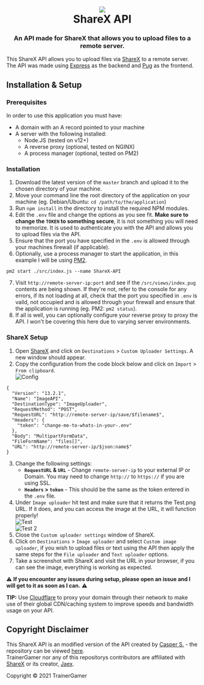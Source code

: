 <h1 align="center">
  <img src="https://getsharex.com/img/ShareX_Logo_256.png"></img>
  <br>
  ShareX API
</h1>
<h3 align="center">
  An API made for ShareX that allows you to upload files to a remote server.
</h3>

This ShareX API allows you to upload files via [ShareX](https://getsharex.com) to a remote server. The API was made using [Express](https://expressjs.com/) as the backend and [Pug](https://pugjs.org/) as the frontend.

## Installation & Setup
### Prerequisites
In order to use this application you must have:
- A domain with an A record pointed to your machine
- A server with the following installed:
  - Node.JS (tested on v12+)
  - A reverse proxy (optional, tested on NGINX)
  - A process manager (optional, tested on PM2)

### Installation
1. Download the latest version of the `master` branch and upload it to the chosen directory of your machine.
2. Move your command line the root directory of the application on your machine (eg. Debian/Ubuntu: `cd /path/to/the/application`)
3. Run `npm install` in the directory to install the required NPM modules.
4. Edit the `.env` file and change the options as you see fit. **Make sure to change the `TOKEN` to something secure**, it is not something you will need to memorize. It is used to authenticate you with the API and allows you to upload files via the API.
5. Ensure that the port you have specified in the `.env` is allowed through your machines firewall (if applicable).
6. Optionally, use a process manager to start the application, in this example I will be using [PM2](https://pm2.keymetrics.io/). 
  ```
  pm2 start ./src/index.js --name ShareX-API
  ```
7. Visit `http://remote-server-ip:port` and see if the `/src/views/index.pug` contents are being shown. If they're not, refer to the console for any errors, if its not loading at all, check that the port you specified in `.env` is vaild, not occupied and is allowed through your firewall and ensure that the application is running (eg. PM2: `pm2 status`).
8. If all is well, you can optionally configure your reverse proxy to proxy the API. I won't be covering this here due to varying server environments.

### ShareX Setup
1. Open [ShareX](https://getsharex.com) and click on `Destinations` > `Custom Uploader Settings`. A new window should appear.
2. Copy the configuration from the code block below and click on `Import` > `From clipboard`. <br />
![Config](https://cdn.trainergamer.me/GdXQa.png)
```
{
  "Version": "13.2.1",
  "Name": "ImageAPI",
  "DestinationType": "ImageUploader",
  "RequestMethod": "POST",
  "RequestURL": "http://remote-server-ip/save/$filename$",
  "Headers": {
    "token": "change-me-to-whats-in-your-.env"
  },
  "Body": "MultipartFormData",
  "FileFormName": "files[]",
  "URL": "http://remote-server-ip/$json:name$"
}
```
3. Change the following settings:
    - **`RequestURL` & `URL`** - Change `remote-server-ip` to your external IP or Domain. You may need to change `http://` to `https://` if you are using SSL.
    - **`Headers` > `token`** - This should be the same as the token entered in the `.env` file.
4. Under `Image uploader` hit test and make sure that it returns the Test.png URL. If it does, and you can access the image at the URL, it will function properly! <br/>
![Test](https://cdn.trainergamer.me/U4bwJ.png) <br />
![Test 2](https://cdn.trainergamer.me/gegyk.png)
5. Close the `Custom uploader settings` window of ShareX.
6. Click on `Destinations` > `Image uploader` and select `Custom image uploader`, if you wish to upload files or text using the API then apply the same steps for the `File uploader` and `Text uploader` options.
8. Take a screenshot with ShareX and visit the URL in your browser, if you can see the image, everything is working as expected.

⚠️ **If you encounter any issues during setup, please open an issue and I will get to it as soon as I can.** ⚠️

**TIP:** Use [Cloudflare](http://cloudflare.com) to proxy your domain through their network to make use of their global CDN/caching system to improve speeds and bandwidth usage on your API.

## Copyright Disclaimer
This ShareX API is an modified version of the API created by [Casper S.](https://github.com/BitesizedLion/) - the repository can be viewed [here](https://github.com/BitesizedLion/ShareAPI). <br />
TrainerGamer nor any of this repositorys contributors are affiliated with [ShareX](https://getsharex.com) or its creator, [Jaex](https://github.com/Jaex).

Copyright © 2021 TrainerGamer
